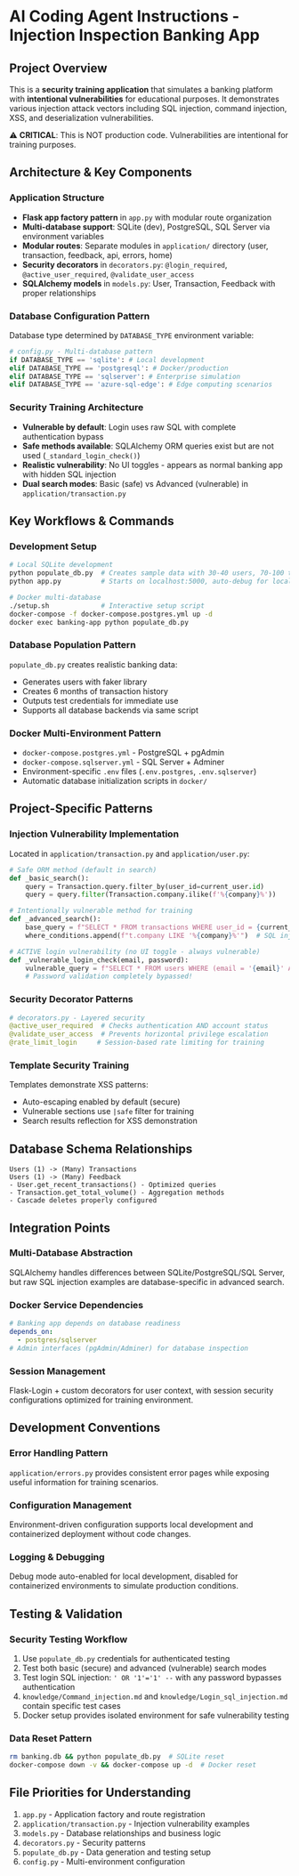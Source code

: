 # AI Coding Agent Instructions - Injection Inspection Banking App

## Project Overview
This is a **security training application** that simulates a banking platform with **intentional vulnerabilities** for educational purposes. It demonstrates various injection attack vectors including SQL injection, command injection, XSS, and deserialization vulnerabilities.

⚠️ **CRITICAL**: This is NOT production code. Vulnerabilities are intentional for training purposes.

## Architecture & Key Components

### Application Structure
- **Flask app factory pattern** in `app.py` with modular route organization
- **Multi-database support**: SQLite (dev), PostgreSQL, SQL Server via environment variables
- **Modular routes**: Separate modules in `application/` directory (user, transaction, feedback, api, errors, home)
- **Security decorators** in `decorators.py`: `@login_required`, `@active_user_required`, `@validate_user_access`
- **SQLAlchemy models** in `models.py`: User, Transaction, Feedback with proper relationships

### Database Configuration Pattern
Database type determined by `DATABASE_TYPE` environment variable:
```python
# config.py - Multi-database pattern
if DATABASE_TYPE == 'sqlite': # Local development
elif DATABASE_TYPE == 'postgresql': # Docker/production
elif DATABASE_TYPE == 'sqlserver': # Enterprise simulation
elif DATABASE_TYPE == 'azure-sql-edge': # Edge computing scenarios
```

### Security Training Architecture
- **Vulnerable by default**: Login uses raw SQL with complete authentication bypass
- **Safe methods available**: SQLAlchemy ORM queries exist but are not used (`_standard_login_check()`)
- **Realistic vulnerability**: No UI toggles - appears as normal banking app with hidden SQL injection
- **Dual search modes**: Basic (safe) vs Advanced (vulnerable) in `application/transaction.py`

## Key Workflows & Commands

### Development Setup
```bash
# Local SQLite development
python populate_db.py  # Creates sample data with 30-40 users, 70-100 transactions each
python app.py          # Starts on localhost:5000, auto-debug for local

# Docker multi-database
./setup.sh             # Interactive setup script
docker-compose -f docker-compose.postgres.yml up -d
docker exec banking-app python populate_db.py
```

### Database Population Pattern
`populate_db.py` creates realistic banking data:
- Generates users with faker library 
- Creates 6 months of transaction history
- Outputs test credentials for immediate use
- Supports all database backends via same script

### Docker Multi-Environment Pattern
- `docker-compose.postgres.yml` - PostgreSQL + pgAdmin
- `docker-compose.sqlserver.yml` - SQL Server + Adminer  
- Environment-specific `.env` files (`.env.postgres`, `.env.sqlserver`)
- Automatic database initialization scripts in `docker/`

## Project-Specific Patterns

### Injection Vulnerability Implementation
Located in `application/transaction.py` and `application/user.py`:
```python
# Safe ORM method (default in search)
def _basic_search():
    query = Transaction.query.filter_by(user_id=current_user.id)
    query = query.filter(Transaction.company.ilike(f'%{company}%'))

# Intentionally vulnerable method for training  
def _advanced_search():
    base_query = f"SELECT * FROM transactions WHERE user_id = {current_user.id}"
    where_conditions.append(f"t.company LIKE '%{company}%'")  # SQL injection point

# ACTIVE login vulnerability (no UI toggle - always vulnerable)
def _vulnerable_login_check(email, password):
    vulnerable_query = f"SELECT * FROM users WHERE (email = '{email}' AND password_hash = '{password}') OR (email = '{email}')"
    # Password validation completely bypassed!
```

### Security Decorator Patterns
```python
# decorators.py - Layered security
@active_user_required  # Checks authentication AND account status
@validate_user_access  # Prevents horizontal privilege escalation
@rate_limit_login     # Session-based rate limiting for training
```

### Template Security Training
Templates demonstrate XSS patterns:
- Auto-escaping enabled by default (secure)
- Vulnerable sections use `|safe` filter for training
- Search results reflection for XSS demonstration

## Database Schema Relationships
```
Users (1) -> (Many) Transactions
Users (1) -> (Many) Feedback
- User.get_recent_transactions() - Optimized queries
- Transaction.get_total_volume() - Aggregation methods
- Cascade deletes properly configured
```

## Integration Points

### Multi-Database Abstraction
SQLAlchemy handles differences between SQLite/PostgreSQL/SQL Server, but raw SQL injection examples are database-specific in advanced search.

### Docker Service Dependencies
```yaml
# Banking app depends on database readiness
depends_on:
  - postgres/sqlserver
# Admin interfaces (pgAdmin/Adminer) for database inspection
```

### Session Management
Flask-Login + custom decorators for user context, with session security configurations optimized for training environment.

## Development Conventions

### Error Handling Pattern
`application/errors.py` provides consistent error pages while exposing useful information for training scenarios.

### Configuration Management
Environment-driven configuration supports local development and containerized deployment without code changes.

### Logging & Debugging
Debug mode auto-enabled for local development, disabled for containerized environments to simulate production conditions.

## Testing & Validation

### Security Testing Workflow
1. Use `populate_db.py` credentials for authenticated testing
2. Test both basic (secure) and advanced (vulnerable) search modes
3. Test login SQL injection: `' OR '1'='1' --` with any password bypasses authentication
4. `knowledge/Command_injection.md` and `knowledge/Login_sql_injection.md` contain specific test cases
5. Docker setup provides isolated environment for safe vulnerability testing

### Data Reset Pattern
```bash
rm banking.db && python populate_db.py  # SQLite reset
docker-compose down -v && docker-compose up -d  # Docker reset
```

## File Priorities for Understanding
1. `app.py` - Application factory and route registration
2. `application/transaction.py` - Injection vulnerability examples
3. `models.py` - Database relationships and business logic
4. `decorators.py` - Security patterns
5. `populate_db.py` - Data generation and testing setup
6. `config.py` - Multi-environment configuration
